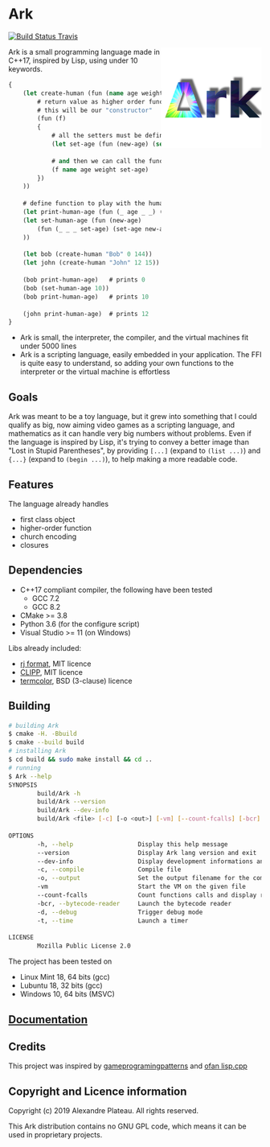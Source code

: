 # Ark

[![Build Status Travis](https://travis-ci.org/SuperFola/Ark.svg?branch=dev)](https://travis-ci.org/SuperFola/Ark)

<img align="right" src="images/Ark.png" width=200px>

Ark is a small programming language made in C++17, inspired by Lisp, using under 10 keywords.

```clojure
{
    (let create-human (fun (name age weight)
        # return value as higher order function to manipulate the data above
        # this will be our "constructor"
        (fun (f)
        {
            # all the setters must be defined in this scope
            (let set-age (fun (new-age) (set age new-age)))

            # and then we can call the function
            (f name age weight set-age)
        })
    ))

    # define function to play with the human more easily
    (let print-human-age (fun (_ age _ _) (print age)))
    (let set-human-age (fun (new-age)
        (fun (_ _ _ set-age) (set-age new-age))
    ))

    (let bob (create-human "Bob" 0 144))
    (let john (create-human "John" 12 15))

    (bob print-human-age)   # prints 0
    (bob (set-human-age 10))
    (bob print-human-age)   # prints 10

    (john print-human-age)  # prints 12
}
```

* Ark is small, the interpreter, the compiler, and the virtual machines fit under 5000 lines
* Ark is a scripting language, easily embedded in your application. The FFI is quite easy to understand, so adding your own functions to the interpreter or the virtual machine is effortless

## Goals

Ark was meant to be a toy language, but it grew into something that I could qualify as big, now aiming video games as a scripting language, and mathematics as it can handle very big numbers without problems. Even if the language is inspired by Lisp, it's trying to convey a better image than "Lost in Stupid Parentheses", by providing `[...]` (expand to `(list ...)`) and `{...}` (expand to `(begin ...)`), to help making a more readable code.

## Features

The language already handles
* first class object
* higher-order function
* church encoding
* closures

## Dependencies

* C++17 compliant compiler, the following have been tested
    * GCC 7.2
    * GCC 8.2
* CMake >= 3.8
* Python 3.6 (for the configure script)
* Visual Studio >= 11 (on Windows)

Libs already included:
* [rj format](https://github.com/ryjen/format), MIT licence
* [CLIPP](https://github.com/muellan/clipp), MIT licence
* [termcolor](https://github.com/ikalnytskyi/termcolor), BSD (3-clause) licence

## Building

```bash
# building Ark
$ cmake -H. -Bbuild
$ cmake --build build
# installing Ark
$ cd build && sudo make install && cd ..
# running
$ Ark --help
SYNOPSIS
        build/Ark -h 
        build/Ark --version 
        build/Ark --dev-info 
        build/Ark <file> [-c] [-o <out>] [-vm] [--count-fcalls] [-bcr] [-d] [-t] 

OPTIONS
        -h, --help                  Display this help message
        --version                   Display Ark lang version and exit
        --dev-info                  Display development informations and exit
        -c, --compile               Compile file
        -o, --output                Set the output filename for the compiler
        -vm                         Start the VM on the given file
        --count-fcalls              Count functions calls and display result at the end of the execution
        -bcr, --bytecode-reader     Launch the bytecode reader
        -d, --debug                 Trigger debug mode
        -t, --time                  Launch a timer

LICENSE
        Mozilla Public License 2.0
```

The project has been tested on
* Linux Mint 18, 64 bits (gcc)
* Lubuntu 18, 32 bits (gcc)
* Windows 10, 64 bits (MSVC)

## [Documentation](doc/main.md)

## Credits

This project was inspired by [gameprogramingpatterns](http://gameprogrammingpatterns.com/bytecode.html) and [ofan lisp.cpp](https://gist.github.com/ofan/721464)

## Copyright and Licence information

Copyright (c) 2019 Alexandre Plateau. All rights reserved.

This Ark distribution contains no GNU GPL code, which means it can be used in proprietary projects.